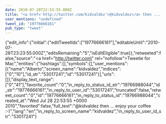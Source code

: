 ```yaml
---
date: 2010-07-28T22:53:55.000Z
title: "<a href='http://twitter.com/kidvaldez'>@kidvaldez</a> then ... enjoy your coffee :-)″"
user_mentions: "undefined"
tweet_id: "19776666161"
pub_type: "tweet"
---
```

{"edit_info":{"initial":{"editTweetIds":["19776666161"],"editableUntil":"2010-07-28T23:23:55.000Z","editsRemaining":"5","isEditEligible":true}},"retweeted":false,"source":"<a href=\"http://twitter.com\" rel=\"nofollow\">Tweetie for Mac</a>","entities":{"hashtags":[],"symbols":[],"user_mentions":[{"name":"Alberto","screen_name":"kidvaldez","indices":["0","10"],"id_str":"53017241","id":"53017241"}],"urls":[]},"display_text_range":["0","41"],"favorite_count":"0","in_reply_to_status_id_str":"19766988044","id_str":"19776666161","in_reply_to_user_id":"53017241","truncated":false,"retweet_count":"0","id":"19776666161","in_reply_to_status_id":"19766988044","created_at":"Wed Jul 28 22:53:55 +0000 2010","favorited":false,"full_text":"@kidvaldez then ... enjoy your coffee :-)","lang":"en","in_reply_to_screen_name":"kidvaldez","in_reply_to_user_id_str":"53017241"}
